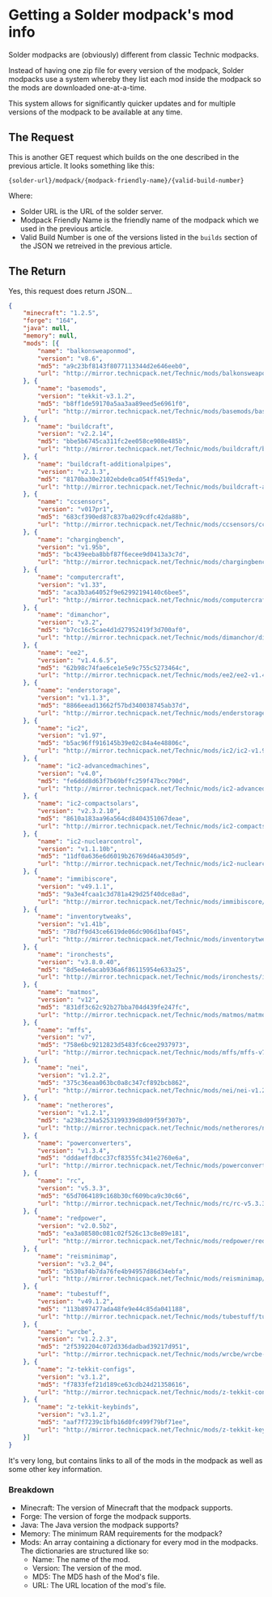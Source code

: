 # Getting a Solder modpack's mod info

Solder modpacks are (obviously) different from classic Technic modpacks. 

Instead of having one zip file for every version of the modpack, Solder modpacks use a system whereby they list each mod inside the modpack so the mods are downloaded one-at-a-time.

This system allows for significantly quicker updates and for multiple versions of the modpack to be available at any time.

## The Request

This is another GET request which builds on the one described in the previous article. It looks something like this:

```http
{solder-url}/modpack/{modpack-friendly-name}/{valid-build-number}
```

Where:

* Solder URL is the URL of the solder server.
* Modpack Friendly Name is the friendly name of the modpack which we used in the previous article.
* Valid Build Number is one of the versions listed in the `builds` section of the JSON we retreived in the previous article.

## The Return

Yes, this request does return JSON...

```json
{
	"minecraft": "1.2.5",
	"forge": "164",
	"java": null,
	"memory": null,
	"mods": [{
		"name": "balkonsweaponmod",
		"version": "v8.6",
		"md5": "a9c23bf8143f8077113344d2e646eeb0",
		"url": "http://mirror.technicpack.net/Technic/mods/balkonsweaponmod/balkonsweaponmod-v8.6.zip"
	}, {
		"name": "basemods",
		"version": "tekkit-v3.1.2",
		"md5": "b8ff1de59170a5aa3aa89eed5e6961f0",
		"url": "http://mirror.technicpack.net/Technic/mods/basemods/basemods-tekkit-v3.1.2.zip"
	}, {
		"name": "buildcraft",
		"version": "v2.2.14",
		"md5": "bbe5b6745ca311fc2ee058ce908e485b",
		"url": "http://mirror.technicpack.net/Technic/mods/buildcraft/buildcraft-v2.2.14.zip"
	}, {
		"name": "buildcraft-additionalpipes",
		"version": "v2.1.3",
		"md5": "8170ba30e2102ebde0ca054ff4519eda",
		"url": "http://mirror.technicpack.net/Technic/mods/buildcraft-additionalpipes/buildcraft-additionalpipes-v2.1.3.zip"
	}, {
		"name": "ccsensors",
		"version": "v017pr1",
		"md5": "683cf390ed87c837ba029cdfc42da88b",
		"url": "http://mirror.technicpack.net/Technic/mods/ccsensors/ccsensors-v017pr1.zip"
	}, {
		"name": "chargingbench",
		"version": "v1.95b",
		"md5": "bc439eeba8bbf87f6ecee9d0413a3c7d",
		"url": "http://mirror.technicpack.net/Technic/mods/chargingbench/chargingbench-v1.95b.zip"
	}, {
		"name": "computercraft",
		"version": "v1.33",
		"md5": "aca3b3a64052f9e62992194140c6bee5",
		"url": "http://mirror.technicpack.net/Technic/mods/computercraft/computercraft-v1.33.zip"
	}, {
		"name": "dimanchor",
		"version": "v3.2",
		"md5": "b7cc16c5cae4d1d27952419f3d700af0",
		"url": "http://mirror.technicpack.net/Technic/mods/dimanchor/dimanchor-v3.2.zip"
	}, {
		"name": "ee2",
		"version": "v1.4.6.5",
		"md5": "62b98c74fae6ce1e5e9c755c5273464c",
		"url": "http://mirror.technicpack.net/Technic/mods/ee2/ee2-v1.4.6.5.zip"
	}, {
		"name": "enderstorage",
		"version": "v1.1.3",
		"md5": "8866eead13662f57bd340038745ab37d",
		"url": "http://mirror.technicpack.net/Technic/mods/enderstorage/enderstorage-v1.1.3.zip"
	}, {
		"name": "ic2",
		"version": "v1.97",
		"md5": "b5ac96ff916145b39e02c84a4e48806c",
		"url": "http://mirror.technicpack.net/Technic/mods/ic2/ic2-v1.97.zip"
	}, {
		"name": "ic2-advancedmachines",
		"version": "v4.0",
		"md5": "fe6ddd8d63f7b69bffc259f47bcc790d",
		"url": "http://mirror.technicpack.net/Technic/mods/ic2-advancedmachines/ic2-advancedmachines-v4.0.zip"
	}, {
		"name": "ic2-compactsolars",
		"version": "v2.3.2.10",
		"md5": "8610a183aa96a564cd8404351067deae",
		"url": "http://mirror.technicpack.net/Technic/mods/ic2-compactsolars/ic2-compactsolars-v2.3.2.10.zip"
	}, {
		"name": "ic2-nuclearcontrol",
		"version": "v1.1.10b",
		"md5": "11df0a636e6d6019b26769d46a4305d9",
		"url": "http://mirror.technicpack.net/Technic/mods/ic2-nuclearcontrol/ic2-nuclearcontrol-v1.1.10b.zip"
	}, {
		"name": "immibiscore",
		"version": "v49.1.1",
		"md5": "9a3e4fcaa1c3d781a429d25f40dce8ad",
		"url": "http://mirror.technicpack.net/Technic/mods/immibiscore/immibiscore-v49.1.1.zip"
	}, {
		"name": "inventorytweaks",
		"version": "v1.41b",
		"md5": "78d7f9d43ce6619de06dc906d1baf045",
		"url": "http://mirror.technicpack.net/Technic/mods/inventorytweaks/inventorytweaks-v1.41b.zip"
	}, {
		"name": "ironchests",
		"version": "v3.8.0.40",
		"md5": "8d5e4e6acab936a6f86115954e633a25",
		"url": "http://mirror.technicpack.net/Technic/mods/ironchests/ironchests-v3.8.0.40.zip"
	}, {
		"name": "matmos",
		"version": "v12",
		"md5": "831df3c62c92b27bba704d439fe247fc",
		"url": "http://mirror.technicpack.net/Technic/mods/matmos/matmos-v12.zip"
	}, {
		"name": "mffs",
		"version": "v7",
		"md5": "758e6bc9212823d5483fc6cee2937973",
		"url": "http://mirror.technicpack.net/Technic/mods/mffs/mffs-v7.zip"
	}, {
		"name": "nei",
		"version": "v1.2.2",
		"md5": "375c36eaa063bc0a8c347cf892bcb862",
		"url": "http://mirror.technicpack.net/Technic/mods/nei/nei-v1.2.2.zip"
	}, {
		"name": "netherores",
		"version": "v1.2.1",
		"md5": "a238c234a5253199339d8d09f59f307b",
		"url": "http://mirror.technicpack.net/Technic/mods/netherores/netherores-v1.2.1.zip"
	}, {
		"name": "powerconverters",
		"version": "v1.3.4",
		"md5": "dddaeffdbcc37cf8355fc341e2760e6a",
		"url": "http://mirror.technicpack.net/Technic/mods/powerconverters/powerconverters-v1.3.4.zip"
	}, {
		"name": "rc",
		"version": "v5.3.3",
		"md5": "65d7064189c168b30cf609bca9c30c66",
		"url": "http://mirror.technicpack.net/Technic/mods/rc/rc-v5.3.3.zip"
	}, {
		"name": "redpower",
		"version": "v2.0.5b2",
		"md5": "ea3a08580c081c02f526c13c8e89e181",
		"url": "http://mirror.technicpack.net/Technic/mods/redpower/redpower-v2.0.5b2.zip"
	}, {
		"name": "reisminimap",
		"version": "v3.2_04",
		"md5": "b530af4b7da76fe4b94957d86d34ebfa",
		"url": "http://mirror.technicpack.net/Technic/mods/reisminimap/reisminimap-v3.2_04.zip"
	}, {
		"name": "tubestuff",
		"version": "v49.1.2",
		"md5": "113b897477ada48fe9e44c85da041188",
		"url": "http://mirror.technicpack.net/Technic/mods/tubestuff/tubestuff-v49.1.2.zip"
	}, {
		"name": "wrcbe",
		"version": "v1.2.2.3",
		"md5": "2f5392204c072d336dadbad39217d951",
		"url": "http://mirror.technicpack.net/Technic/mods/wrcbe/wrcbe-v1.2.2.3.zip"
	}, {
		"name": "z-tekkit-configs",
		"version": "v3.1.2",
		"md5": "f7833fef21d189ce63cdb24d21358616",
		"url": "http://mirror.technicpack.net/Technic/mods/z-tekkit-configs/z-tekkit-configs-v3.1.2.zip"
	}, {
		"name": "z-tekkit-keybinds",
		"version": "v3.1.2",
		"md5": "aaf7f7239c1bfb16d0fc499f79bf71ee",
		"url": "http://mirror.technicpack.net/Technic/mods/z-tekkit-keybinds/z-tekkit-keybinds-v3.1.2.zip"
	}]
}
```

It's very long, but contains links to all of the mods in the modpack as well as some other key information.

### Breakdown

* Minecraft: The version of Minecraft that the modpack supports.
* Forge: The version of forge the modpack supports.
* Java: The Java version the modpack supports?
* Memory: The minimum RAM requirements for the modpack?
* Mods: An array containing a dictionary for every mod in the modpacks. The dictionaries are structured like so:
    * Name: The name of the mod.
    * Version: The version of the mod.
    * MD5: The MD5 hash of the Mod's file.
    * URL: The URL location of the mod's file.